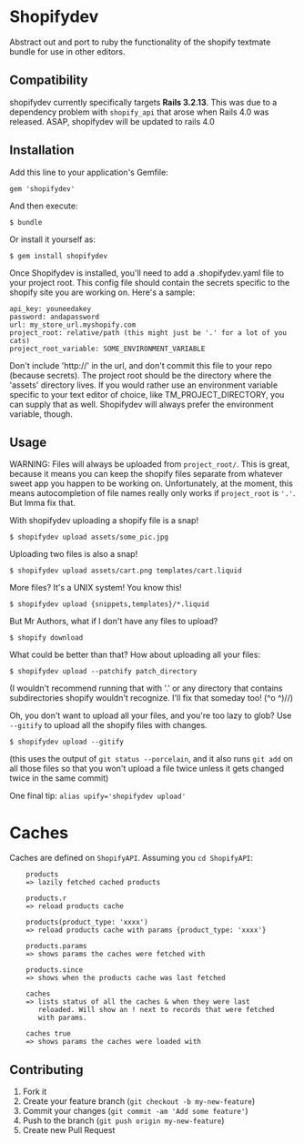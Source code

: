 # Shopifydev

Abstract out and port to ruby the functionality of the shopify textmate bundle for use in other editors.

## Compatibility

shopifydev currently specifically targets **Rails 3.2.13**. This was due to a dependency problem with ```shopify_api``` that arose when Rails 4.0 was released. ASAP, shopifydev will be updated to rails 4.0

## Installation

Add this line to your application's Gemfile:

    gem 'shopifydev'

And then execute:

    $ bundle

Or install it yourself as:

    $ gem install shopifydev

Once Shopifydev is installed, you'll need to add a .shopifydev.yaml file to your project root. This config
file should contain the secrets specific to the shopify site you are working on. Here's a sample:

    api_key: youneedakey
    password: andapassword
    url: my_store_url.myshopify.com
    project_root: relative/path (this might just be '.' for a lot of you cats)
    project_root_variable: SOME_ENVIRONMENT_VARIABLE

Don't include 'http://' in the url, and don't commit this file to your repo (because secrets). The project
root should be the directory where the 'assets' directory lives. If you would rather use an environment
variable specific to your text editor of choice, like TM_PROJECT_DIRECTORY, you can supply that as well.
Shopifydev will always prefer the environment variable, though.

## Usage

WARNING: Files will always be uploaded from `project_root/`. This is great, because it means you can keep 
the shopify files separate from whatever sweet app you happen to be working on. Unfortunately, at the 
moment, this means autocompletion of file names really only works if `project_root` is `'.'`. But Imma fix 
that.

With shopifydev uploading a shopify file is a snap!

    $ shopifydev upload assets/some_pic.jpg

Uploading two files is also a snap!

    $ shopifydev upload assets/cart.png templates/cart.liquid 

More files? It's a UNIX system! You know this!

    $ shopifydev upload {snippets,templates}/*.liquid

But Mr Authors, what if I don't have any files to upload?

    $ shopify download

What could be better than that? How about uploading all your files:

    $ shopifydev upload --patchify patch_directory

(I wouldn't recommend running that with '.' or any directory that contains subdirectories shopify wouldn't recognize. I'll fix that someday too! (^o ^)//)

Oh, you don't want to upload all your files, and you're too lazy to glob?
Use `--gitify` to upload all the shopify files with changes.

    $ shopifydev upload --gitify

(this uses the output of `git status --porcelain`, and it also runs `git add` on all those files so that
you won't upload a file twice unless it gets changed twice in the same commit)

One final tip: `alias upify='shopifydev upload'`

# Caches

Caches are defined on ```ShopifyAPI```.
Assuming you ```cd ShopifyAPI```:

        products
        => lazily fetched cached products
        
        products.r
        => reload products cache
        
        products(product_type: 'xxxx')
        => reload products cache with params {product_type: 'xxxx'}
        
        products.params
        => shows params the caches were fetched with
        
        products.since
        => shows when the products cache was last fetched
        
        caches
        => lists status of all the caches & when they were last
           reloaded. Will show an ! next to records that were fetched
           with params.
        
        caches true
        => shows params the caches were loaded with
        



## Contributing

1. Fork it
2. Create your feature branch (`git checkout -b my-new-feature`)
3. Commit your changes (`git commit -am 'Add some feature'`)
4. Push to the branch (`git push origin my-new-feature`)
5. Create new Pull Request
